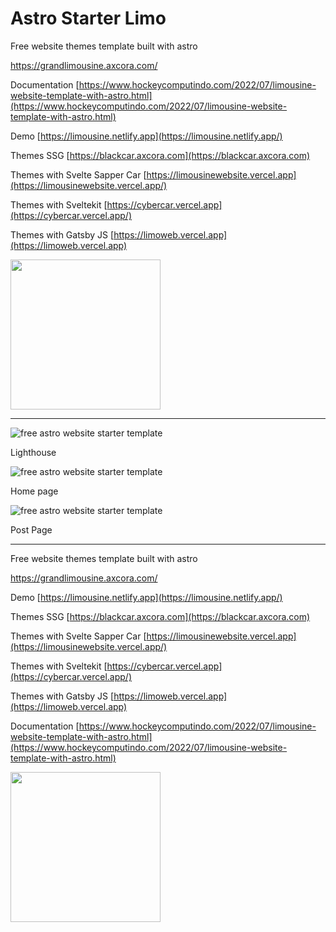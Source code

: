 # Astro Starter Limo

Free website themes template built with astro

https://grandlimousine.axcora.com/

Documentation [https://www.hockeycomputindo.com/2022/07/limousine-website-template-with-astro.html](https://www.hockeycomputindo.com/2022/07/limousine-website-template-with-astro.html)

Demo [https://limousine.netlify.app](https://limousine.netlify.app/)

Themes SSG [https://blackcar.axcora.com](https://blackcar.axcora.com)

Themes with Svelte Sapper Car [https://limousinewebsite.vercel.app](https://limousinewebsite.vercel.app/)

Themes with Sveltekit [https://cybercar.vercel.app](https://cybercar.vercel.app/)

Themes with Gatsby JS [https://limoweb.vercel.app](https://limoweb.vercel.app)

<a href="https://www.buymeacoffee.com/axcora"><img width="240" src="https://blogger.googleusercontent.com/img/b/R29vZ2xl/AVvXsEgIA9HMwkK8kr7uRwVNxnhXsLQsJHxQQYVSzqCAaK58OpJOiTlzbIX7eEwS_VpJ3oEG-xrmVEl2WKqGvB_o-KjyBGTbbjFHM_bN2Jce9g3FTnt2ZJViwcvB9DHPOKPEMCl7jTQRVWKPw_ETloH7_CK8Xr09SSNNx22xnfGjViwdEsGtR-yGrLmr-JUGHA/s1090/bmc-button.png"/></a>

---

![free astro website starter template](<https://blogger.googleusercontent.com/img/b/R29vZ2xl/AVvXsEhe-ZaPqisrrAjQQzpzlAoUVWubNsusCXEQZG6q9Ew1FvQ9sVQicWgXfPGnkJquMnDpTAxhujhxoBrjk9maPLZtIIE4IKFxCiF9nITdvuqVhB1hEJrTfWcXXZKCEFsUb1hSGhRgZnE8K4ut8dCsD2pld1GIS-MlrQbaC7pnT411JdDiSKcYz8OrutO6Ug/s1349/free%20limousine%20website%20with%20astro%20(2).png>)

Lighthouse

![free astro website starter template](<https://blogger.googleusercontent.com/img/b/R29vZ2xl/AVvXsEiJuyEFN4I-1ksqvLJtPJrLa-yuKuxIEJ18ELAwinTZa-4ToJModIzzWVYzvqCPvvooq6__8Z4QG1R2zozNLJBRLx0H8RUbihW3j_oOCgkTS0vIY6CuyyYLj78Wz1CxjD34EJuGTJtxXoOHat1OW-r3B5QM3QiWKipTQxqCYIhCEg-qRgrWcFAznBG2og/s2023/free%20limousine%20website%20with%20astro%20(1).png>)

Home page

![free astro website starter template](<https://blogger.googleusercontent.com/img/b/R29vZ2xl/AVvXsEhMw1tOKq3LK24WAM7ew67BH3jEp4lI9wwElXfmk6Zub_euEDzMOtWsOhIRWCxP09fmtE-_hdCRFGqJW-13466nhXHxaHrtNJoAcDO3_jGlIXHL9LuLNB0ZBHgCfKgvDYCTWNF4Xzem_PZTFeDbVuyeybdzHy0c35EoeeqKgdEghl7gy_PhDM0rHeiZrA/s1668/free%20limousine%20website%20with%20astro%20(3).png>)

Post Page

---

Free website themes template built with astro

https://grandlimousine.axcora.com/

Demo [https://limousine.netlify.app](https://limousine.netlify.app/)

Themes SSG [https://blackcar.axcora.com](https://blackcar.axcora.com)

Themes with Svelte Sapper Car [https://limousinewebsite.vercel.app](https://limousinewebsite.vercel.app/)

Themes with Sveltekit [https://cybercar.vercel.app](https://cybercar.vercel.app/)

Themes with Gatsby JS [https://limoweb.vercel.app](https://limoweb.vercel.app)

Documentation [https://www.hockeycomputindo.com/2022/07/limousine-website-template-with-astro.html](https://www.hockeycomputindo.com/2022/07/limousine-website-template-with-astro.html)

<a href="https://www.buymeacoffee.com/axcora"><img width="240" src="https://blogger.googleusercontent.com/img/b/R29vZ2xl/AVvXsEgIA9HMwkK8kr7uRwVNxnhXsLQsJHxQQYVSzqCAaK58OpJOiTlzbIX7eEwS_VpJ3oEG-xrmVEl2WKqGvB_o-KjyBGTbbjFHM_bN2Jce9g3FTnt2ZJViwcvB9DHPOKPEMCl7jTQRVWKPw_ETloH7_CK8Xr09SSNNx22xnfGjViwdEsGtR-yGrLmr-JUGHA/s1090/bmc-button.png"/></a>
